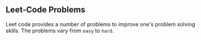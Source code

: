 ## Leet-Code Problems

Leet code provides a number of problems to improve one's problem solving skills.
The problems vary from `easy` to `hard`.
